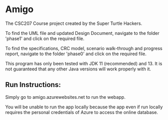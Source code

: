 # Amigo

The CSC207 Course project created by the Super Turtle Hackers.

To find the UML file and updated Design Document, navigate to the folder 'phase1' and click on the required file. 

To find the specifications, CRC model, scenario walk-through and progress report, navigate to the folder 'phase0' and click on the required file.

This program has only been tested with JDK 11 (recommended) and 13. It is not guaranteed that any other Java versions will work properly with it.

## Run Instructions:

Simply go to amigo.azurewebsites.net to run the webapp. 

You will be unable to run the app locally because the app even if run locally requires the personal credentials of Azure to access the online database.
